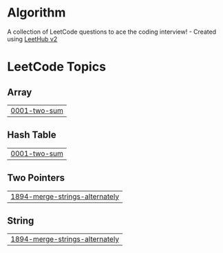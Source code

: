 # Algorithm
A collection of LeetCode questions to ace the coding interview! - Created using [LeetHub v2](https://github.com/arunbhardwaj/LeetHub-2.0)

<!---LeetCode Topics Start-->
# LeetCode Topics
## Array
|  |
| ------- |
| [0001-two-sum](https://github.com/daylikezero/Algorithm/tree/master/0001-two-sum) |
## Hash Table
|  |
| ------- |
| [0001-two-sum](https://github.com/daylikezero/Algorithm/tree/master/0001-two-sum) |
## Two Pointers
|  |
| ------- |
| [1894-merge-strings-alternately](https://github.com/daylikezero/Algorithm/tree/master/1894-merge-strings-alternately) |
## String
|  |
| ------- |
| [1894-merge-strings-alternately](https://github.com/daylikezero/Algorithm/tree/master/1894-merge-strings-alternately) |
<!---LeetCode Topics End-->